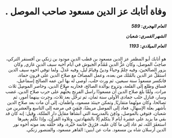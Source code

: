 <h1 dir="rtl">وفاة أتابك عز الدين مسعود صاحب الموصل .</h1>

<h5 dir="rtl">العام الهجري:  589

الشهر القمري: شعبان

العام الميلادي: 1193</h5>

<p dir="rtl">هو أتابك أبو المظفر عز الدين مسعود بن قطب الدين مودود بن زنكي بن آقسنقر التركي، صاحِبُ الموصل، وكان عزُّ الدين مُقَدَّم الجيوش في أيام أخيه سيف الدين غازي, وكان يزور الصالحينَ، وفيه حِلمٌ وحياءٌ ودينٌ وقيامُ ليل، وفيه عَدلٌ. ولما توفي أخوه سيف الدين استقَلَّ عز الدين بالمُلك من بعده، وعمل المصافَّ مع صلاح الدين على قرونِ حماة، فانكسر مسعودٌ سنة سبعين، ثم ورث حلب، أوصى له بها ابن عمه الصالح إسماعيل، فساق وطلع إلى القلعة، وتزوج بوالدة الصالح، فحاربه صلاحُ الدين، وحاصر الموصِلَ ثلاث مرات، ولَمَّا بلغ صلاح الدين أن مسعودًا راسل الفرنج يحثُّهم على حرب صلاح الدين، غضب وسار، فنازل حلب جمادى الأولى سنة ثمان، ثم ترحَّل بعد ثلاث، وجرت بينهما أمور، ثم تصالحا، وكان موتُهما متقاربًا, وتمكن حينئذ مسعود، واطمأن، إلى أن مات بعد صلاحِ الدين بأشهر بعلة الإسهالِ، فعاد إلى الموصل مريضًا، فبَقِيَ في مرضه إلى التاسع والعشرين من شعبان، فتوفي بالموصل، ودُفِنَ بالمدرسة التي أنشأها مقابِلَ دار الملكة، وقيل: إنه كان قد بقي ما يزيد على عشرة أيام لا يتكلم إلَّا بالشهادتين، وتلاوة القرآن، وإذا تكَلَّم بغيرها استغفَرَ الله، ثم عاد إلى ما كان عليه، فرُزِقَ خاتمة خَيِّرة، وقد خلَّفَه بعد موته أخوه نور الدين أرسلان شاه بن مسعود. مات عن ابنين: القاهر مسعود، والمنصور زنكي.</p></br>
